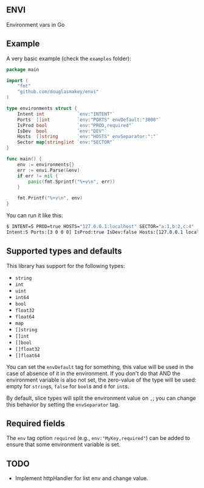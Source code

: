 ## ENVI
Environment vars in Go

## Example

A very basic example (check the `examples` folder):

```go
package main

import (
	"fmt"
	"github.com/douglasmakey/envi"
)

type environments struct {
	Intent int            `env:"INTENT"`
	Ports  []int          `env:"PORTS" envDefault:"3000"`
	IsProd bool           `env:"PROD,required"`
	IsDev  bool           `env:"DEV"`
	Hosts  []string       `env:"HOSTS" envSeparator:":"`
	Sector map[string]int `env:"SECTOR"`
}

func main() {
	env := environments{}
	err := envi.Parse(&env)
	if err != nil {
		panic(fmt.Sprintf("%+v\n", err))
	}

	fmt.Printf("%+v\n", env)
}
```

You can run it like this:

```sh
$ INTENT=5 PROD=true HOSTS="127.0.0.1:localhost" SECTOR="a:1,b:2,c:4"  go run examples/examples.go
Intent:5 Ports:[3 0 0 0] IsProd:true IsDev:false Hosts:[127.0.0.1 localhost] Sector:map[a:1 b:2 c:4]}
```

## Supported types and defaults

This library has support for the following types:

* `string`
* `int`
* `uint`
* `int64`
* `bool`
* `float32`
* `float64`
* `map`
* `[]string`
* `[]int`
* `[]bool`
* `[]float32`
* `[]float64`


You can set the `envDefault` tag for something, this value will be used in the
case of absence of it in the environment. If you don't do that AND the
environment variable is also not set, the zero-value
of the type will be used: empty for `string`s, `false` for `bool`s
and `0` for `int`s.

By default, slice types will split the environment value on `,`; you can change this behavior by setting the `envSeparator` tag.

## Required fields

The `env` tag option `required` (e.g., `env:"MyKey,required"`) can be added
to ensure that some environment variable is set.

## TODO
- Implement httpHandler for list env and change value.
